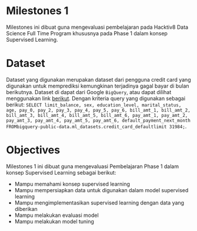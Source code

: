 # Milestones 1

Milestones ini dibuat guna mengevaluasi pembelajaran pada Hacktiv8 Data Science Full Time Program khususnya pada Phase 1 dalam konsep Supervised Learning.

# Dataset

Dataset yang digunakan merupakan dataset dari pengguna credit card yang digunakan untuk memprediksi kemungkinan terjadinya gagal bayar di bulan berikutnya. Dataset di dapat dari Google `BigQuery`, atau dapat dilihat menggunakan link [berikut](https://console.cloud.google.com/bigquery?p=bigquery-public-data&d=ml_datasets&t=credit_card_default&page=table&project=husain-ftds-366112&ws=!1m5!1m4!4m3!1sbigquery-public-data!2sml_datasets!3scredit_card_default). Dengan kriteria query yang digunakan sebagai berikut: `SELECT limit_balance, sex, education_level, marital_status, age, pay_0, pay_2, pay_3, pay_4, pay_5, pay_6, bill_amt_1, bill_amt_2, bill_amt_3, bill_amt_4, bill_amt_5, bill_amt_6, pay_amt_1, pay_amt_2, pay_amt_3, pay_amt_4, pay_amt_5, pay_amt_6, default_payment_next_month FROMbigquery-public-data.ml_datasets.credit_card_defaultlimit 31984;`.

# Objectives

Milestones 1 ini dibuat guna mengevaluasi Pembelajaran Phase 1 dalam konsep Supervised Learning sebagai berikut:

- Mampu memahami konsep supervised learning
- Mampu mempersiapkan data untuk digunakan dalam model supervised learning
- Mampu mengimplementasikan supervised learning dengan data yang diberikan
- Mampu melakukan evaluasi model
- Mampu melakukan model tuning
